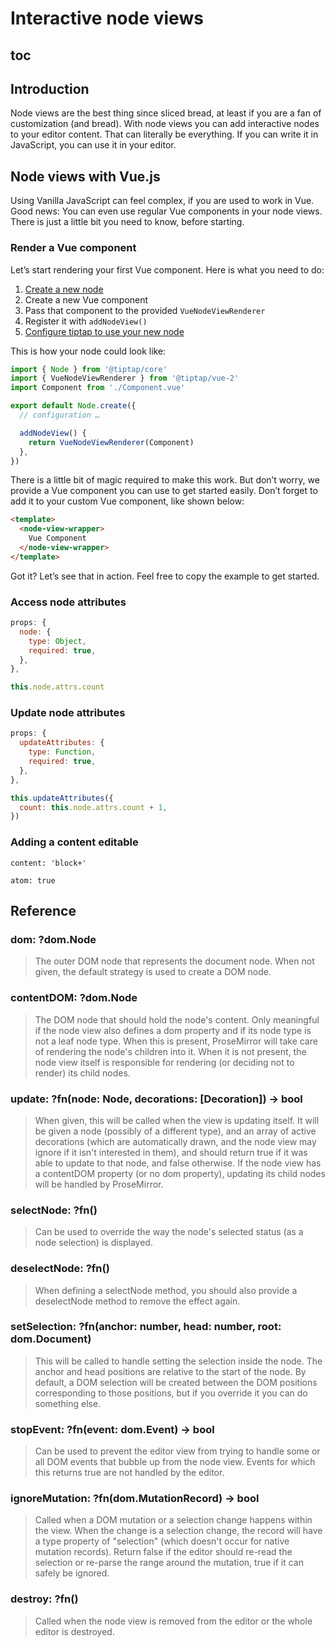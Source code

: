 # Interactive node views

## toc

## Introduction
Node views are the best thing since sliced bread, at least if you are a fan of customization (and bread). With node views you can add interactive nodes to your editor content. That can literally be everything. If you can write it in JavaScript, you can use it in your editor.

<!-- ```js
import { Node } from '@tiptap/core'
import { VueNodeViewRenderer } from '@tiptap/vue-2'
import Component from './Component.vue'

export default Node.create({
  addNodeView() {
    return ({ editor, node, getPos, HTMLAttributes, decorations, extension }) => {
      const dom = document.createElement('div')

      dom.innerHTML = 'I’m a node view'

      return {
        dom,
      }
    })
  },
})
``` -->
<!--
## Different types of node views

### Simple

```html
<div class="Prosemirror" contenteditable="true">
  <p>text</p>
  <node-view>text</node-view>
  <p>text</p>
</div>
```

#### Example: Task item

https://github.com/ueberdosis/tiptap-next/blob/main/packages/extension-task-item/src/task-item.ts#L74

### Without content

```html
<div class="Prosemirror" contenteditable="true">
  <p>text</p>
  <node-view contenteditable="false">text</node-view>
  <p>text</p>
</div>
```

#### Example: Table of contents
<demo name="Guide/NodeViews/TableOfContents" />

#### Example: Drawing in the editor
<demo name="Examples/Drawing" />

### Advanced node views with content

```html
<div class="Prosemirror" contenteditable="true">
  <p>text</p>
  <node-view>
    <div>
      non-editable text
    </div>
    <div>
      editable text
    </div>
  </node-view>
  <p>text</p>
</div>
``` -->

<!-- #### Example: Drag handles
<demo name="Guide/NodeViews/DragHandle" /> -->

## Node views with Vue.js
Using Vanilla JavaScript can feel complex, if you are used to work in Vue. Good news: You can even use regular Vue components in your node views. There is just a little bit you need to know, before starting.

### Render a Vue component
Let’s start rendering your first Vue component. Here is what you need to do:

1. [Create a new node](/guide/build-extensions)
2. Create a new Vue component
3. Pass that component to the provided `VueNodeViewRenderer`
4. Register it with `addNodeView()`
5. [Configure tiptap to use your new node](/guide/configuration)

This is how your node could look like:

```js
import { Node } from '@tiptap/core'
import { VueNodeViewRenderer } from '@tiptap/vue-2'
import Component from './Component.vue'

export default Node.create({
  // configuration …

  addNodeView() {
    return VueNodeViewRenderer(Component)
  },
})
```

There is a little bit of magic required to make this work. But don’t worry, we provide a Vue component you can use to get started easily. Don’t forget to add it to your custom Vue component, like shown below:

```html
<template>
  <node-view-wrapper>
    Vue Component
  </node-view-wrapper>
</template>
```

Got it? Let’s see that in action. Feel free to copy the example to get started.

<demo name="Guide/NodeViews/VueComponent" />

### Access node attributes

```js
props: {
  node: {
    type: Object,
    required: true,
  },
},
```

```js
this.node.attrs.count
```

### Update node attributes

```js
props: {
  updateAttributes: {
    type: Function,
    required: true,
  },
},
```

```js
this.updateAttributes({
  count: this.node.attrs.count + 1,
})
```

### Adding a content editable

<demo name="Guide/NodeViews/VueComponentContent" />

`content: 'block+'`

`atom: true`

<!-- ### Node

```js
import { Node } from '@tiptap/core'
import { VueNodeViewRenderer } from '@tiptap/vue-2'
import Component from './Component.vue'

export default Node.create({
  addNodeView() {
    return VueNodeViewRenderer(Component)
  },
})
```

### Component

```html
<template>
  <node-view-wrapper />
</template>

<script>
import { NodeViewWrapper } from '@tiptap/vue-2'

export default {
  components: {
    NodeViewWrapper,
  },

  props: {
    editor: {
      type: Object,
    },

    node: {
      type: Object,
    },

    decorations: {
      type: Array,
    },

    selected: {
      type: Boolean,
    },

    extension: {
      type: Object,
    },

    getPos: {
      type: Function,
    },

    updateAttributes: {
      type: Function,
    },
  },
}
</script>
```

### Component with Content

```html
<template>
  <node-view-wrapper class="dom">
    <node-view-content class="content-dom" />
  </node-view-wrapper>
</template>

<script>
import { NodeViewWrapper, NodeViewContent } from '@tiptap/vue-2'

export default {
  components: {
    NodeViewWrapper,
    NodeViewContent,
  },
}
``` -->

## Reference

### dom: ?⁠dom.Node
> The outer DOM node that represents the document node. When not given, the default strategy is used to create a DOM node.

### contentDOM: ?⁠dom.Node
> The DOM node that should hold the node's content. Only meaningful if the node view also defines a dom property and if its node type is not a leaf node type. When this is present, ProseMirror will take care of rendering the node's children into it. When it is not present, the node view itself is responsible for rendering (or deciding not to render) its child nodes.

### update: ?⁠fn(node: Node, decorations: [Decoration]) → bool
> When given, this will be called when the view is updating itself. It will be given a node (possibly of a different type), and an array of active decorations (which are automatically drawn, and the node view may ignore if it isn't interested in them), and should return true if it was able to update to that node, and false otherwise. If the node view has a contentDOM property (or no dom property), updating its child nodes will be handled by ProseMirror.

### selectNode: ?⁠fn()
> Can be used to override the way the node's selected status (as a node selection) is displayed.

### deselectNode: ?⁠fn()
> When defining a selectNode method, you should also provide a deselectNode method to remove the effect again.

### setSelection: ?⁠fn(anchor: number, head: number, root: dom.Document)
> This will be called to handle setting the selection inside the node. The anchor and head positions are relative to the start of the node. By default, a DOM selection will be created between the DOM positions corresponding to those positions, but if you override it you can do something else.

### stopEvent: ?⁠fn(event: dom.Event) → bool
> Can be used to prevent the editor view from trying to handle some or all DOM events that bubble up from the node view. Events for which this returns true are not handled by the editor.

### ignoreMutation: ?⁠fn(dom.MutationRecord) → bool
> Called when a DOM mutation or a selection change happens within the view. When the change is a selection change, the record will have a type property of "selection" (which doesn't occur for native mutation records). Return false if the editor should re-read the selection or re-parse the range around the mutation, true if it can safely be ignored.

### destroy: ?⁠fn()
> Called when the node view is removed from the editor or the whole editor is destroyed.
